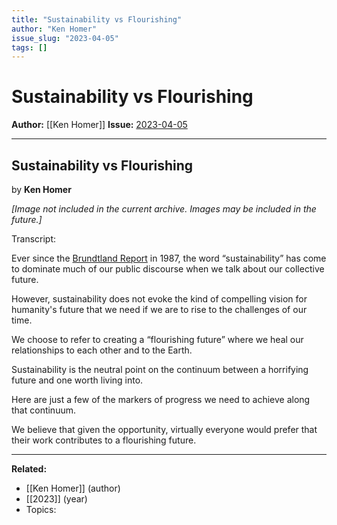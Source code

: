 ```yaml
---
title: "Sustainability vs Flourishing"
author: "Ken Homer"
issue_slug: "2023-04-05"
tags: []
---
```


# Sustainability vs Flourishing

**Author:** [[Ken Homer]]
**Issue:** [2023-04-05](https://plex.collectivesensecommons.org/2023-04-05/)

---

## Sustainability vs Flourishing
by **Ken Homer**

*[Image not included in the current archive. Images may be included in the future.]*

Transcript:

Ever since the [Brundtland Report](https://www.are.admin.ch/are/en/home/media/publications/sustainable-development/brundtland-report.html) in 1987, the word “sustainability” has come to dominate much of our public discourse when we talk about our collective future.

However, sustainability does not evoke the kind of compelling vision for humanity's future that we need if we are to rise to the challenges of our time.

We choose to refer to creating a “flourishing future” where we heal our relationships to each other and to the Earth.

Sustainability is the neutral point on the continuum between a horrifying future and one worth living into.

Here are just a few of the markers of progress we need to achieve along that continuum.

We believe that given the opportunity, virtually everyone would prefer that their work contributes to a flourishing future.

---

**Related:**
- [[Ken Homer]] (author)
- [[2023]] (year)
- Topics: 

